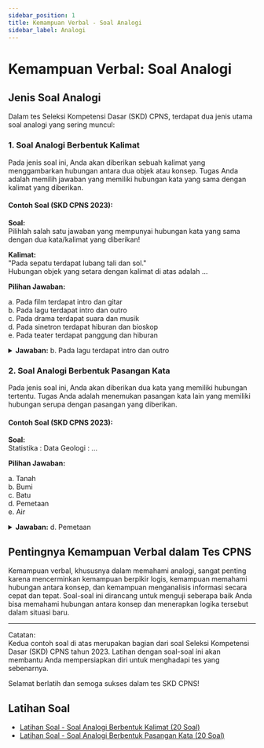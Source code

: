 ```yaml
---
sidebar_position: 1
title: Kemampuan Verbal - Soal Analogi
sidebar_label: Analogi
---
```


# Kemampuan Verbal: Soal Analogi

## Jenis Soal Analogi

Dalam tes Seleksi Kompetensi Dasar (SKD) CPNS, terdapat dua jenis utama soal analogi yang sering muncul:

### 1. Soal Analogi Berbentuk Kalimat

Pada jenis soal ini, Anda akan diberikan sebuah kalimat yang menggambarkan hubungan antara dua objek atau konsep. Tugas Anda adalah memilih jawaban yang memiliki hubungan kata yang sama dengan kalimat yang diberikan.

#### Contoh Soal (SKD CPNS 2023):

**Soal:**  
Pilihlah salah satu jawaban yang mempunyai hubungan kata yang sama dengan dua kata/kalimat yang diberikan!

**Kalimat:**  
"Pada sepatu terdapat lubang tali dan sol."  
Hubungan objek yang setara dengan kalimat di atas adalah ...

**Pilihan Jawaban:**

a. Pada film terdapat intro dan gitar  
b. Pada lagu terdapat intro dan outro  
c. Pada drama terdapat suara dan musik  
d. Pada sinetron terdapat hiburan dan bioskop  
e. Pada teater terdapat panggung dan hiburan

<details>
<summary><strong>Jawaban:</strong> b. Pada lagu terdapat intro dan outro</summary>
Penjelasan: Kalimat "Pada sepatu terdapat lubang tali dan sol" menunjukkan bahwa kedua objek (lubang tali dan sol) adalah bagian integral dari sepatu, sama seperti intro dan outro adalah bagian integral dari lagu.
</details>

### 2. Soal Analogi Berbentuk Pasangan Kata

Pada jenis soal ini, Anda akan diberikan dua kata yang memiliki hubungan tertentu. Tugas Anda adalah menemukan pasangan kata lain yang memiliki hubungan serupa dengan pasangan yang diberikan.

#### Contoh Soal (SKD CPNS 2023):

**Soal:**  
Statistika : Data  Geologi : ...

**Pilihan Jawaban:**

a. Tanah  
b. Bumi  
c. Batu  
d. Pemetaan  
e. Air

<details>
<summary><strong>Jawaban:</strong> d. Pemetaan</summary>
Penjelasan: Statistika berhubungan dengan data, seperti Geologi berhubungan dengan pemetaan. Keduanya menggambarkan disiplin ilmu yang memanfaatkan data atau informasi dalam bidangnya masing-masing.
</details>

## Pentingnya Kemampuan Verbal dalam Tes CPNS

Kemampuan verbal, khususnya dalam memahami analogi, sangat penting karena mencerminkan kemampuan berpikir logis, kemampuan memahami hubungan antara konsep, dan kemampuan menganalisis informasi secara cepat dan tepat. Soal-soal ini dirancang untuk menguji seberapa baik Anda bisa memahami hubungan antara konsep dan menerapkan logika tersebut dalam situasi baru.

---

Catatan:  
Kedua contoh soal di atas merupakan bagian dari soal Seleksi Kompetensi Dasar (SKD) CPNS tahun 2023. Latihan dengan soal-soal ini akan membantu Anda mempersiapkan diri untuk menghadapi tes yang sebenarnya.

Selamat berlatih dan semoga sukses dalam tes SKD CPNS!

## Latihan Soal 

- [Latihan Soal - Soal Analogi Berbentuk Kalimat (20 Soal)](./latihan-soal-analogi-kalimat)
- [Latihan Soal - Soal Analogi Berbentuk Pasangan Kata (20 Soal)](./latihan-soal-analogi-pasangan-kata)
